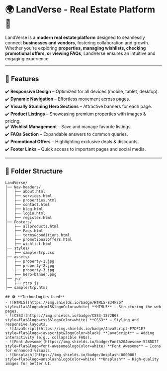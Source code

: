 # 🌍 **LandVerse - Real Estate Platform** 🏡

LandVerse is a **modern real estate platform** designed to seamlessly connect **businesses and vendors**, fostering collaboration and growth. Whether you're exploring **properties, managing wishlists, checking promotional offers, or viewing FAQs**, LandVerse ensures an intuitive and engaging experience.

---

## 🚀 **Features**
✔️ **Responsive Design** – Optimized for all devices (mobile, tablet, desktop).  
✔️ **Dynamic Navigation** – Effortless movement across pages.  
✔️ **Visually Stunning Hero Sections** – Attractive banners for each page.  
✔️ **Product Listings** – Showcasing premium properties with images & pricing.  
✔️ **Wishlist Management** – Save and manage favorite listings.  
✔️ **FAQs Section** – Expandable answers to common queries.  
✔️ **Promotional Offers** – Highlighting exclusive deals & discounts.  
✔️ **Footer Links** – Quick access to important pages and social media.  

---

## 📂 **Folder Structure**
```plaintext
LandVerse/
│── Nav-headers/
│   ├── about.html
│   ├── services.html
│   ├── properties.html
│   ├── contact.html
│   ├── blog.html
│   ├── login.html
│   ├── register.html
│── Footers/
│   ├── allproducts.html
│   ├── Faqs.html
│   ├── terms&conditions.html
│   ├── promotionaloffers.html
│   ├── wishlist.html
│── styles/
│   ├── samplertrp.css
│── assets/
│   ├── property-1.jpg
│   ├── property-2.jpg
│   ├── property-3.jpg
│   ├── hero-banner.png
│── js/
│   ├── rtrp.js
│── samplertrp.html

## 🛠 **Technologies Used**
- ![HTML5](https://img.shields.io/badge/HTML5-E34F26?style=flat&logo=html5&logoColor=white) **HTML5** – Structuring the web pages.
- ![CSS3](https://img.shields.io/badge/CSS3-1572B6?style=flat&logo=css3&logoColor=white) **CSS3** – Styling and responsive layouts.
- ![JavaScript](https://img.shields.io/badge/JavaScript-F7DF1E?style=flat&logo=javascript&logoColor=black) **JavaScript** – Adding interactivity (e.g., collapsible FAQs).
- ![Font Awesome](https://img.shields.io/badge/Font%20Awesome-528DD7?style=flat&logo=font-awesome&logoColor=white) **Font Awesome** – Icons for enhanced visuals.
- ![Unsplash](https://img.shields.io/badge/Unsplash-000000?style=flat&logo=unsplash&logoColor=white) **Unsplash** – High-quality images for better UI.

